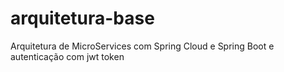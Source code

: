 # arquitetura-base
Arquitetura de MicroServices com Spring Cloud e Spring Boot e autenticação com jwt token
